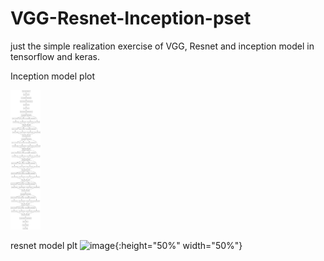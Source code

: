 # VGG-Resnet-Inception-pset
just the simple realization exercise of VGG, Resnet and inception model in tensorflow and keras. 

Inception model plot

<img src="/Inception_v1.png" width="48">

resnet model plt
![image](https://github.com/johnnyjana730/simple-realizaition-of-VGG-Resnet-Inception/blob/master/resnet.png){:height="50%" width="50%"}
